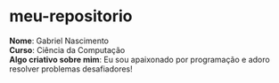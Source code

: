 # meu-repositorio

**Nome**: Gabriel Nascimento  
**Curso**: Ciência da Computação  
**Algo criativo sobre mim**: Eu sou apaixonado por programação e adoro resolver problemas desafiadores!